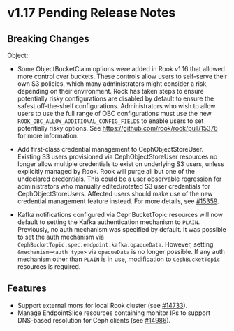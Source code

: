# v1.17 Pending Release Notes

## Breaking Changes

Object:

- Some ObjectBucketClaim options were added in Rook v1.16 that allowed more control over buckets.
    These controls allow users to self-serve their own S3 policies, which many administrators might
    consider a risk, depending on their environment. Rook has taken steps to ensure potentially risky
    configurations are disabled by default to ensure the safest off-the-shelf configurations.
    Administrators who wish to allow users to use the full range of OBC configurations must use the
    new `ROOK_OBC_ALLOW_ADDITIONAL_CONFIG_FIELDS` to enable users to set potentially risky options.
    See https://github.com/rook/rook/pull/15376 for more information.

- Add first-class credential management to CephObjectStoreUser. Existing S3 users provisioned via
    CephObjectStoreUser resources no longer allow multiple credentials to exist on underlying S3
    users, unless explicitly managed by Rook. Rook will purge all but one of the undeclared
    credentials. This could be a user observable regression for administrators who manually
    edited/rotated S3 user credentials for CephObjectStoreUsers. Affected users should make use of
    the new credential management feature instead.
    For more details, see [#15359](https://github.com/rook/rook/issues/15359).

- Kafka notifications configured via CephBucketTopic resources will now default
    to setting the Kafka authentication mechanism to `PLAIN`. Previously, no auth
    mechanism was specified by default.  It was possible to set the auth mechanism
    via `CephBucketTopic.spec.endpoint.kafka.opaqueData`.  However, setting
    `&mechanism=<auth type>` via `opaqueData` is no longer possible. If any auth
    mechanism other than `PLAIN` is in use, modification to `CephBucketTopic`
    resources is required.

## Features

- Support external mons for local Rook cluster (see [#14733](https://github.com/rook/rook/issues/14733)).
- Manage EndpointSlice resources containing monitor IPs to support DNS-based resolution for Ceph clients (see [#14986](https://github.com/rook/rook/issues/14986)).
